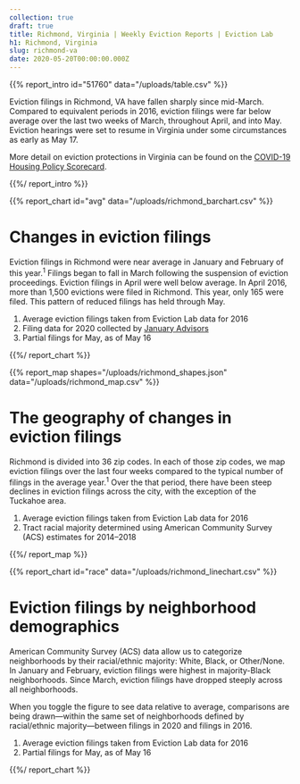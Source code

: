 ```yaml
---
collection: true
draft: true
title: Richmond, Virginia | Weekly Eviction Reports | Eviction Lab
h1: Richmond, Virginia
slug: richmond-va
date: 2020-05-20T00:00:00.000Z
---
```


{{% report_intro id="51760" data="/uploads/table.csv" %}}



Eviction filings in Richmond, VA have fallen sharply since mid-March. Compared to equivalent periods in 2016, eviction filings were far below average over the last two weeks of March, throughout April, and into May. Eviction hearings were set to resume in Virginia under some circumstances as early as May 17.

More detail on eviction protections in Virginia can be found on the [COVID-19 Housing Policy Scorecard](https://evictionlab.org/covid-policy-scorecard/va/).



{{%/ report_intro %}}



{{% report_chart id="avg" data="/uploads/richmond_barchart.csv" %}}

# Changes in eviction filings

Eviction filings in Richmond were near average in January and February of this year.<sup>1</sup> Filings began to fall in March following the suspension of eviction proceedings. Eviction filings in April were well below average. In April 2016, more than 1,500 evictions were filed in Richmond. This year, only 165 were filed. This pattern of reduced filings has held through May. 

1. Average eviction filings taken from Eviction Lab data for 2016
2. Filing data for 2020 collected by [January Advisors](https://www.januaryadvisors.com/)
3. Partial filings for May, as of May 16

{{%/ report_chart %}}



{{% report_map shapes="/uploads/richmond_shapes.json" data="/uploads/richmond_map.csv" %}}



# The geography of changes in eviction filings

Richmond is divided into 36 zip codes. In each of those zip codes, we map eviction filings over the last four weeks compared to the typical number of filings in the average year.<sup>1</sup> Over the that period, there have been steep declines in eviction filings across the city, with the exception of the Tuckahoe area.

1. Average eviction filings taken from Eviction Lab data for 2016
2. Tract racial majority determined using American Community Survey (ACS) estimates for 2014–2018



{{%/ report_map %}}



{{% report_chart id="race" data="/uploads/richmond_linechart.csv" %}}



# Eviction filings by neighborhood demographics

American Community Survey (ACS) data allow us to categorize neighborhoods by their racial/ethnic majority: White, Black, or Other/None. In January and February, eviction filings were highest in majority-Black neighborhoods. Since March, eviction filings have dropped steeply across all neighborhoods.

When you toggle the figure to see data relative to average, comparisons are being drawn—within the same set of neighborhoods defined by racial/ethnic majority—between filings in 2020 and  filings in 2016.

1. Average eviction filings taken from Eviction Lab data for 2016
2. Partial filings for May, as of May 16



{{%/ report_chart %}}